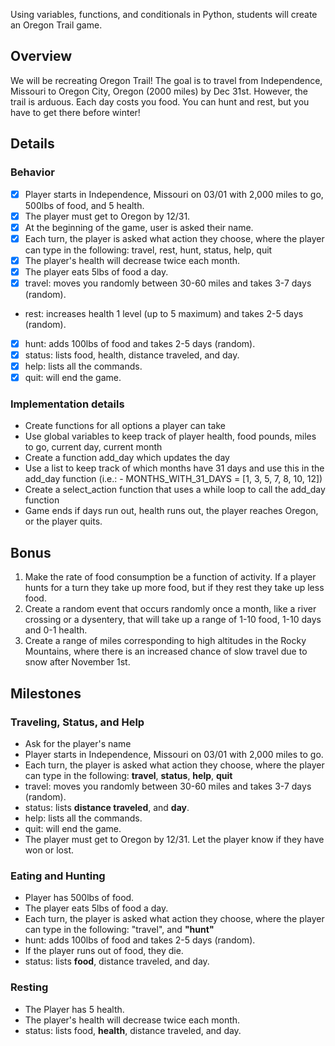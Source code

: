 Using variables, functions, and conditionals in Python, students will create an Oregon Trail game.

## Overview
We will be recreating Oregon Trail! The goal is to travel from Independence, Missouri to Oregon City, Oregon (2000 miles) by Dec 31st. However, the trail is arduous. Each day costs you food. You can hunt and rest, but you have to get there before winter!

## Details

### Behavior
- [x] Player starts in Independence, Missouri on 03/01 with 2,000 miles to go, 500lbs of food, and 5 health.
- [x] The player must get to Oregon by 12/31.
- [x] At the beginning of the game, user is asked their name.
- [x] Each turn, the player is asked what action they choose, where the player can type in the following: travel, rest, hunt, status, help, quit
- [x] The player's health will decrease twice each month.
- [x] The player eats 5lbs of food a day.
- [x] travel: moves you randomly between 30-60 miles and takes 3-7 days (random).
- rest: increases health 1 level (up to 5 maximum) and takes 2-5 days (random).
- [x] hunt: adds 100lbs of food and takes 2-5 days (random).
- [x] status: lists food, health, distance traveled, and day.
- [x] help: lists all the commands.
- [x] quit: will end the game.
  
### Implementation details
- Create functions for all options a player can take
- Use global variables to keep track of player health, food pounds, miles to go, current day, current month
- Create a function add_day which updates the day
- Use a list to keep track of which months have 31 days and use this in the add_day function (i.e.: - MONTHS_WITH_31_DAYS = [1, 3, 5, 7, 8, 10, 12])
- Create a select_action function that uses a while loop to call the add_day function
- Game ends if days run out, health runs out, the player reaches Oregon, or the player quits.

## Bonus
1. Make the rate of food consumption be a function of activity. If a player hunts for a turn they take up more food, but if they rest they take up less food.
2. Create a random event that occurs randomly once a month, like a river crossing or a dysentery, that will take up a range of 1-10 food, 1-10 days and 0-1 health.
3. Create a range of miles corresponding to high altitudes in the Rocky Mountains, where there is an increased chance of slow travel due to snow after November 1st.


## Milestones

### Traveling, Status, and Help
- Ask for the player's name
- Player starts in Independence, Missouri on 03/01 with 2,000 miles to go.
- Each turn, the player is asked what action they choose, where the player can type in the following: **travel**, **status**, **help**, **quit**
- travel: moves you randomly between 30-60 miles and takes 3-7 days (random).
- status: lists **distance traveled**, and **day**.
- help: lists all the commands.
- quit: will end the game.
- The player must get to Oregon by 12/31. Let the player know if they have won or lost.


### Eating and Hunting
- Player has 500lbs of food.
- The player eats 5lbs of food a day.
- Each turn, the player is asked what action they choose, where the player can type in the following: "travel", and **"hunt"**
- hunt: adds 100lbs of food and takes 2-5 days (random).
- If the player runs out of food, they die.
- status: lists **food**, distance traveled, and day.

### Resting
- The Player has 5 health.
- The player's health will decrease twice each month.
- status: lists food, **health**, distance traveled, and day.